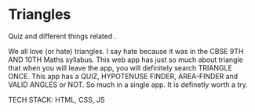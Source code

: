 # Triangles
Quiz  and different things related .



We all love (or hate) triangles. I say hate because it was in the CBSE 9TH AND 10TH Maths syllabus. This web app has just so much about triangle that when you will leave the app,
you will definitely search TRIANGLE ONCE. This app has a QUIZ, HYPOTENUSE FINDER, AREA-FINDER and VALID ANGLES or NOT. So much in a single app. It is definetly worth a try.

TECH STACK: HTML, CSS, JS

